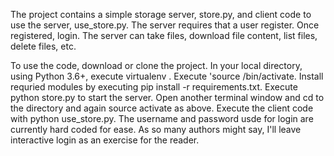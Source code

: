 The project contains a simple storage server, store.py, and client code to use the server, use_store.py.  The server requires that a user register.  Once registered, login.  The server can take files, download file content, list files, delete files, etc.

To use the code, download or clone the project.  In your local directory, using Python 3.6+, execute virtualenv <directory>. Execute 'source <your directory><virtual env>/bin/activate.  Install requried modules by executing pip install -r requirements.txt.  Execute python store.py to start the server.  Open another terminal window and cd to the directory and again source activate as above.  Execute the client code with python use_store.py.  The username and password usde for login are currently hard coded for ease.  As so many authors might say, I'll leave interactive login as an exercise for the reader.
